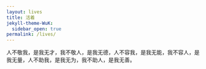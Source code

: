 ```yaml
---
layout: lives
title: 活着
jekyll-theme-WuK:
  sidebar_open: true
permalink: /lives/
---
```

 <style>
                .wrap {
                  transition-property: width,background-size,transform;
                  transition-duration: .3s;
                  transition-timing-function: ease-in-out;
                  min-height: 100%;
                  display: inline-block;
                  background-size: 100% auto;
                  background-position: 0% 0%;
                  background-repeat: no-repeat;
                  background-attachment: fixed;
                  background-image: url(/assets/image/background.jpg);
                  #url(https://Mizuno-Ai.wu-kan.cn/pixiv/71932901_p0.webp)
                }
                @media (min-aspect-ratio: 2400/1850) {
                  .wrap {
                    background-image: url(/assets/image/background.jpg);
                    #url(https://Mizuno-Ai.wu-kan.cn/pixiv/71932901_p0.webp)
                  }
                }
                .sidebar-overlay #sidebar-checkbox:checked ~ .wrap {
                  width: calc(100% - 14rem);
                  background-size: calc(100% - 14rem) auto;
                  transform: translateX(14rem);
                }
                .layout-reverse.sidebar-overlay #sidebar-checkbox:checked ~ .wrap {
                  transform: translateX(0);
                }
              </style>
人不敬我，是我无才，我不敬人，是我无德，人不容我，是我无能，我不容人，是我无量，人不助我，是我无为，我不助人，是我无善。
